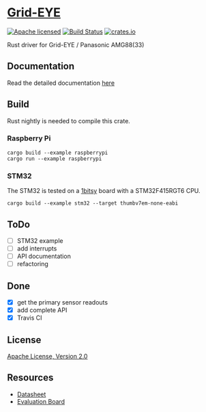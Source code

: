 # [Grid-EYE](https://crates.io/crates/grideye)

[![Apache licensed](https://img.shields.io/badge/license-Apache-blue.svg)](http://www.apache.org/licenses/LICENSE-2.0)
[![Build Status](https://travis-ci.org/uwearzt/grideye.svg?branch=master)](https://travis-ci.org/uwearzt/grideye)
[![crates.io](https://meritbadge.herokuapp.com/grideye)](https://crates.io/crates/grideye)

Rust driver for Grid-EYE / Panasonic AMG88(33)

## Documentation

 Read the detailed documentation [here](https://docs.rs/grideye/)

## Build

Rust nightly is needed to compile this crate.

### Raspberry Pi

```
cargo build --example raspberrypi
cargo run --example raspberrypi
```

### STM32

The STM32 is tested on a [1bitsy](http://1bitsy.org) board with a STM32F415RGT6 CPU.

```
cargo build --example stm32 --target thumbv7em-none-eabi
```

## ToDo

- [ ] STM32 example
- [ ] add interrupts
- [ ] API documentation
- [ ] refactoring

## Done

- [x] get the primary sensor readouts
- [x] add complete API
- [x] Travis CI

## License

[Apache License, Version 2.0](http://www.apache.org/licenses/LICENSE-2.0)

## Resources

- [Datasheet](https://industrial.panasonic.com/cdbs/www-data/pdf/ADI8000/ADI8000C59.pdf)
- [Evaluation Board](https://www.sparkfun.com/products/14607)
